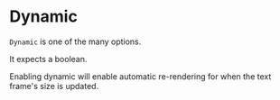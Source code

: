 # Dynamic

`Dynamic` is one of the many options.

It expects a boolean.

Enabling dynamic will enable automatic re-rendering for when the text frame's size is updated.
